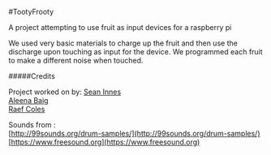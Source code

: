 #TootyFrooty

A project attempting to use fruit as input devices for a raspberry pi

We used very basic materials to charge up the fruit and then use the discharge upon touching as input for the device.
We programmed each fruit to make a different noise when touched.

#####Credits

Project worked on by:
[Sean Innes](http://seaninn.es/)<br>
[Aleena Baig](https://uk.linkedin.com/in/aleenab)<br>
[Raef Coles](https://github.com/RcColes)<br>

Sounds from :<br>
[http://99sounds.org/drum-samples/](http://99sounds.org/drum-samples/)<br>
[https://www.freesound.org](https://www.freesound.org)
